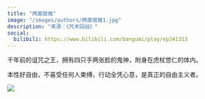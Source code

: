 ```yaml
---
title: "两面宿傩"
image: "/images/authors/两面宿傩1.jpg"
description: "来源：《咒术回战》"
social:
  bilibili: https://www.bilibili.com/bangumi/play/ep341313
---
```


千年前的诅咒之王，拥有四只手两张脸的鬼神，附身在虎杖悠仁的体内。

本性好自由，不喜受任何人束缚，行动全凭心意，是真正的自由主义者。

![](/images/authors/两面宿傩2.jpeg)